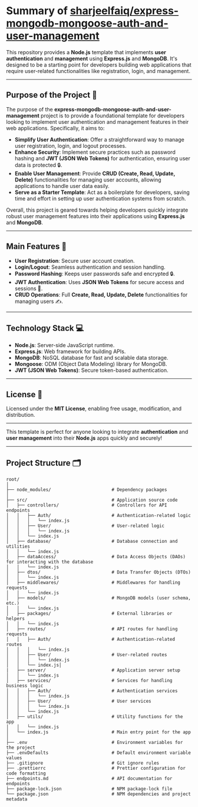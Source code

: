 # Summary of [sharjeelfaiq/express-mongodb-mongoose-auth-and-user-management](https://github.com/sharjeelfaiq/express-mongodb-mongoose-auth-and-user-management)

This repository provides a **Node.js** template that implements **user authentication** and **management** using **Express.js** and **MongoDB**. It's designed to be a starting point for developers building web applications that require user-related functionalities like registration, login, and management.

---

## Purpose of the Project 🎯

The purpose of the **express-mongodb-mongoose-auth-and-user-management** project is to provide a foundational template for developers looking to implement user authentication and management features in their web applications. Specifically, it aims to:

- **Simplify User Authentication**: Offer a straightforward way to manage user registration, login, and logout processes.
- **Enhance Security**: Implement secure practices such as password hashing and **JWT (JSON Web Tokens)** for authentication, ensuring user data is protected 🔒.
- **Enable User Management**: Provide **CRUD (Create, Read, Update, Delete)** functionalities for managing user accounts, allowing applications to handle user data easily.
- **Serve as a Starter Template**: Act as a boilerplate for developers, saving time and effort in setting up user authentication systems from scratch.

Overall, this project is geared towards helping developers quickly integrate robust user management features into their applications using **Express.js** and **MongoDB**.

---

## Main Features 🚀

- **User Registration**: Secure user account creation.
- **Login/Logout**: Seamless authentication and session handling.
- **Password Hashing**: Keeps user passwords safe and encrypted 🔒.
- **JWT Authentication**: Uses **JSON Web Tokens** for secure access and sessions 🔑.
- **CRUD Operations**: Full **Create, Read, Update, Delete** functionalities for managing users ✍️.

---

## Technology Stack 💻

- **Node.js**: Server-side JavaScript runtime.
- **Express.js**: Web framework for building APIs.
- **MongoDB**: NoSQL database for fast and scalable data storage.
- **Mongoose**: ODM (Object Data Modeling) library for MongoDB.
- **JWT (JSON Web Tokens)**: Secure token-based authentication.

---

## License 📜

Licensed under the **MIT License**, enabling free usage, modification, and distribution.

---

This template is perfect for anyone looking to integrate **authentication** and **user management** into their **Node.js** apps quickly and securely!

---
## Project Structure 🗂

```plaintext
root/
│
├── node_modules/                       # Dependency packages
│
├── src/                                # Application source code
│   ├── controllers/                    # Controllers for API endpoints
│   │   ├── Auth/                       # Authentication-related logic
│   │   │   └── index.js
│   │   ├── User/                       # User-related logic
│   │   │   └── index.js
│   │   └── index.js
│   ├── database/                       # Database connection and utilities
│   │   └── index.js
│   ├── dataAccess/                     # Data Access Objects (DAOs) for interacting with the database
│   │   └── index.js
│   ├── dtos/                           # Data Transfer Objects (DTOs)
│   │   └── index.js
│   ├── middlewares/                    # Middlewares for handling requests
│   │   └── index.js
│   ├── models/                         # MongoDB models (user schema, etc.)
│   │   └── index.js
│   ├── packages/                       # External libraries or helpers
│   │   └── index.js
│   ├── routes/                         # API routes for handling requests
│   │   ├── Auth/                       # Authentication-related routes
│   │   │   └── index.js
│   │   ├── User/                       # User-related routes
│   │   │   └── index.js
│   │   └── index.js│   
|   ├── server/                         # Application server setup
│   │   └── index.js
│   ├── services/                       # Services for handling business logic
│   │   ├── Auth/                       # Authentication services
│   │   │   └── index.js
│   │   ├── User/                       # User services
│   │   │   └── index.js
│   │   └── index.js
│   ├── utils/                          # Utility functions for the app
│   │   └── index.js
│   └── index.js                        # Main entry point for the app
│
├── .env                                # Environment variables for the project
├── .envDefaults                        # Default environment variable values
├── .gitignore                          # Git ignore rules
├── .prettierrc                         # Prettier configuration for code formatting
├── endpoints.md                        # API documentation for endpoints
├── package-lock.json                   # NPM package-lock file
└── package.json                        # NPM dependencies and project metadata
```
